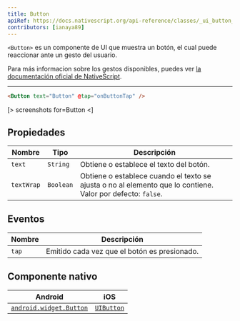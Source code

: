 ```yaml
---
title: Button
apiRef: https://docs.nativescript.org/api-reference/classes/_ui_button_.button
contributors: [ianaya89]
---
```


`<Button>` es un componente de UI que muestra un botón, el cual puede reaccionar ante un gesto del usuario.

Para más informacion sobre los gestos disponibles, puedes ver [la documentación oficial de NativeScript](https://docs.nativescript.org/ui/gestures).

---

```html
<Button text="Button" @tap="onButtonTap" />
```

[> screenshots for=Button <]

## Propiedades

| Nombre | Tipo | Descripción |
|------|------|-------------|
| `text` | `String` | Obtiene o establece el texto del botón.
| `textWrap` | `Boolean` | Obtiene o establece cuando el texto se ajusta o no al elemento que lo contiene.<br>Valor por defecto: `false`.

## Eventos

| Nombre | Descripción |
|------|-------------|
| `tap` | Emitido cada vez que el botón es presionado.

## Componente nativo

| Android | iOS |
|---------|-----|
| [`android.widget.Button`](https://developer.android.com/reference/android/widget/Button.html) | [`UIButton`](https://developer.apple.com/documentation/uikit/uibutton)
